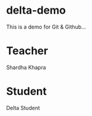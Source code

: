 # delta-demo
This is a demo for Git &amp; Github...

# Teacher
Shardha Khapra 

# Student
Delta Student 